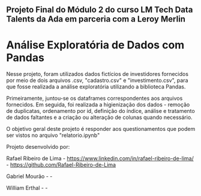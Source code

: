 ## Projeto Final do Módulo 2 do curso LM Tech Data Talents da Ada em parceria com a Leroy Merlin

# Análise Exploratória de Dados com Pandas

Nesse projeto, foram utilizados dados fictícios de investidores fornecidos por meio de dois arquivos .csv, "cadastro.csv" e "investimento.csv", para que fosse realizada a análise exploratória utilizando a biblioteca Pandas.

Primeiramente, juntou-se os dataframes correspondentes aos arquivos fornecidos. Em seguida, foi realizada a higienização dos dados - remoção de duplicatas, ordenamento por id, definição do índice, análise e tratamento de dados faltantes e a criação ou alteração de colunas quando necessário.

O objetivo geral deste projeto é responder aos questionamentos que podem ser vistos no arquivo "relatorio.ipynb"

Projeto desenvolvido por:

Rafael Ribeiro de Lima - https://www.linkedin.com/in/rafael-ribeiro-de-lima/ - https://github.com/Rafael-Ribeiro-de-Lima

Gabriel Mourão - -

William Erthal - - 


